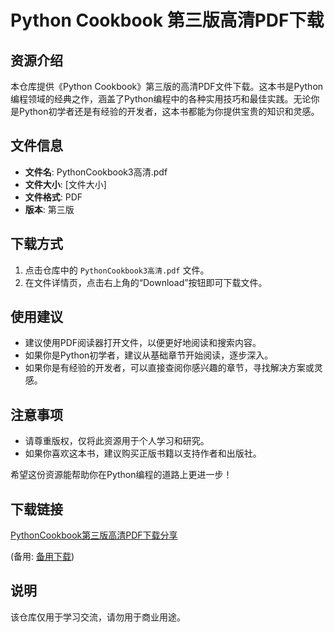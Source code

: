 # Python Cookbook 第三版高清PDF下载

## 资源介绍

本仓库提供《Python Cookbook》第三版的高清PDF文件下载。这本书是Python编程领域的经典之作，涵盖了Python编程中的各种实用技巧和最佳实践。无论你是Python初学者还是有经验的开发者，这本书都能为你提供宝贵的知识和灵感。

## 文件信息

- **文件名**: PythonCookbook3高清.pdf
- **文件大小**: [文件大小]
- **文件格式**: PDF
- **版本**: 第三版

## 下载方式

1. 点击仓库中的 `PythonCookbook3高清.pdf` 文件。
2. 在文件详情页，点击右上角的“Download”按钮即可下载文件。

## 使用建议

- 建议使用PDF阅读器打开文件，以便更好地阅读和搜索内容。
- 如果你是Python初学者，建议从基础章节开始阅读，逐步深入。
- 如果你是有经验的开发者，可以直接查阅你感兴趣的章节，寻找解决方案或灵感。

## 注意事项

- 请尊重版权，仅将此资源用于个人学习和研究。
- 如果你喜欢这本书，建议购买正版书籍以支持作者和出版社。

希望这份资源能帮助你在Python编程的道路上更进一步！

## 下载链接
[PythonCookbook第三版高清PDF下载分享](https://pan.quark.cn/s/9c99b6e495b5) 

(备用: [备用下载](https://pan.baidu.com/s/1kQDNYi83b9_jdXmCE7JqSQ?pwd=1234))

## 说明

该仓库仅用于学习交流，请勿用于商业用途。
